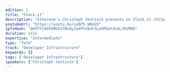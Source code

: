 ```yaml
---
edition: 1
title: "Slock.it"
description: "Ethereum's Christoph Jentzsch presents on Slock.it (http://slock.it/), an IoT/Blockchain company that allows users rent, sell or share anything!"
youtubeUrl: "https://youtu.be/uy6P5_WQoUI"
ipfsHash: "QmTFYj6kPoMbb1YNvQyJw4PhsBxF3La5M3atdcmL7KVRMd"
duration: 1415
expertise: "Intermediate"
type: "Talk"
track: "Developer Infrastructure"
keywords: []
tags: ['Developer Infrastructure']
speakers: ['Christoph Jentzsch']
---
```

